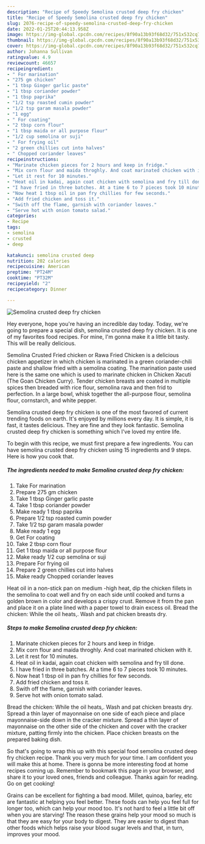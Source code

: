 ```yaml
---
description: "Recipe of Speedy Semolina crusted deep fry chicken"
title: "Recipe of Speedy Semolina crusted deep fry chicken"
slug: 2076-recipe-of-speedy-semolina-crusted-deep-fry-chicken
date: 2022-01-25T20:44:13.958Z
image: https://img-global.cpcdn.com/recipes/8f90a13b93f68d32/751x532cq70/semolina-crusted-deep-fry-chicken-recipe-main-photo.jpg
thumbnail: https://img-global.cpcdn.com/recipes/8f90a13b93f68d32/751x532cq70/semolina-crusted-deep-fry-chicken-recipe-main-photo.jpg
cover: https://img-global.cpcdn.com/recipes/8f90a13b93f68d32/751x532cq70/semolina-crusted-deep-fry-chicken-recipe-main-photo.jpg
author: Johanna Sullivan
ratingvalue: 4.9
reviewcount: 46657
recipeingredient:
- " For marination"
- "275 gm chicken"
- "1 tbsp Ginger garlic paste"
- "1 tbsp coriander powder"
- "1 tbsp paprika"
- "1/2 tsp roasted cumin powder"
- "1/2 tsp garam masala powder"
- "1 egg"
- " For coating"
- "2 tbsp corn flour"
- "1 tbsp maida or all purpose flour"
- "1/2 cup semolina or suji"
- " For frying oil"
- "2 green chillies cut into halves"
- " Chopped coriander leaves"
recipeinstructions:
- "Marinate chicken pieces for 2 hours and keep in fridge."
- "Mix corn flour and maida throghly. And coat marinated chicken with it."
- "Let it rest for 10 minutes."
- "Heat oil in kadai, again coat chicken with semolina and fry till done."
- "I have fried in three batches. At a time 6 to 7 pieces took 10 minutes."
- "Now heat 1 tbsp oil in pan fry chillies for few seconds."
- "Add fried chicken and toss it."
- "Swith off the flame, garnish with coriander leaves."
- "Serve hot with onion tomato salad."
categories:
- Recipe
tags:
- semolina
- crusted
- deep

katakunci: semolina crusted deep 
nutrition: 202 calories
recipecuisine: American
preptime: "PT24M"
cooktime: "PT32M"
recipeyield: "2"
recipecategory: Dinner

---
```



![Semolina crusted deep fry chicken](https://img-global.cpcdn.com/recipes/8f90a13b93f68d32/751x532cq70/semolina-crusted-deep-fry-chicken-recipe-main-photo.jpg)

Hey everyone, hope you're having an incredible day today. Today, we're going to prepare a special dish, semolina crusted deep fry chicken. It is one of my favorites food recipes. For mine, I'm gonna make it a little bit tasty. This will be really delicious.

Semolina Crusted Fried chicken or Rawa Fried Chicken is a delicious chicken appetizer in which chicken is marinated in a green coriander-chili paste and shallow fried with a semolina coating. The marination paste used here is the same one which is used to marinate chicken in Chicken Xacuti (The Goan Chicken Curry). Tender chicken breasts are coated in multiple spices then breaded with rice flour, semolina rava and then frid to perfection. In a large bowl, whisk together the all-purpose flour, semolina flour, cornstarch, and white pepper.

Semolina crusted deep fry chicken is one of the most favored of current trending foods on earth. It's enjoyed by millions every day. It is simple, it is fast, it tastes delicious. They are fine and they look fantastic. Semolina crusted deep fry chicken is something which I've loved my entire life.


To begin with this recipe, we must first prepare a few ingredients. You can have semolina crusted deep fry chicken using 15 ingredients and 9 steps. Here is how you cook that.

<!--inarticleads1-->

##### The ingredients needed to make Semolina crusted deep fry chicken:

1. Take  For marination
1. Prepare 275 gm chicken
1. Take 1 tbsp Ginger garlic paste
1. Take 1 tbsp coriander powder
1. Make ready 1 tbsp paprika
1. Prepare 1/2 tsp roasted cumin powder
1. Take 1/2 tsp garam masala powder
1. Make ready 1 egg
1. Get  For coating
1. Take 2 tbsp corn flour
1. Get 1 tbsp maida or all purpose flour
1. Make ready 1/2 cup semolina or suji
1. Prepare  For frying oil
1. Prepare 2 green chillies cut into halves
1. Make ready  Chopped coriander leaves


Heat oil in a non-stick pan on medium -high heat, dip the chicken fillets in the semolina to coat well and fry on each side until cooked and turns a golden brown in color and develops a crispy crust. Remove it from the pan and place it on a plate lined with a paper towel to drain excess oil. Bread the chicken: While the oil heats,. Wash and pat chicken breasts dry. 

<!--inarticleads2-->

##### Steps to make Semolina crusted deep fry chicken:

1. Marinate chicken pieces for 2 hours and keep in fridge.
1. Mix corn flour and maida throghly. And coat marinated chicken with it.
1. Let it rest for 10 minutes.
1. Heat oil in kadai, again coat chicken with semolina and fry till done.
1. I have fried in three batches. At a time 6 to 7 pieces took 10 minutes.
1. Now heat 1 tbsp oil in pan fry chillies for few seconds.
1. Add fried chicken and toss it.
1. Swith off the flame, garnish with coriander leaves.
1. Serve hot with onion tomato salad.


Bread the chicken: While the oil heats,. Wash and pat chicken breasts dry. Spread a thin layer of mayonnaise on one side of each piece and place mayonnaise-side down in the cracker mixture. Spread a thin layer of mayonnaise on the other side of the chicken and cover with the cracker mixture, patting firmly into the chicken. Place chicken breasts on the prepared baking dish. 

So that's going to wrap this up with this special food semolina crusted deep fry chicken recipe. Thank you very much for your time. I am confident you will make this at home. There is gonna be more interesting food at home recipes coming up. Remember to bookmark this page in your browser, and share it to your loved ones, friends and colleague. Thanks again for reading. Go on get cooking!

Grains can be excellent for fighting a bad mood. Millet, quinoa, barley, etc are fantastic at helping you feel better. These foods can help you feel full for longer too, which can help your mood too. It's not hard to feel a little bit off when you are starving! The reason these grains help your mood so much is that they are easy for your body to digest. They are easier to digest than other foods which helps raise your blood sugar levels and that, in turn, improves your mood.
